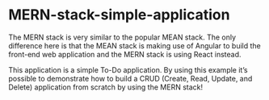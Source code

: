 # MERN-stack-simple-application

The MERN stack is very similar to the popular MEAN stack. The only difference here is that the MEAN stack is making use of Angular to build the front-end web application and the MERN stack is using React instead.<br />

This application is a simple To-Do application. By using this example it’s possible to demonstrate how to build a CRUD (Create, Read, Update, and Delete) application from scratch by using the MERN stack!
